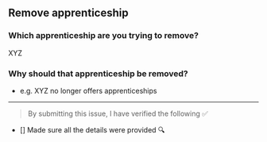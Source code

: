 ## Remove apprenticeship

### Which apprenticeship are you trying to remove?

XYZ

### Why should that apprenticeship be removed?

- e.g. XYZ no longer offers apprenticeships

---

<!-- Thank you for contributing to this repo, it is much appreciated! 😊 -->

<!-- Before raising an issue, make sure to verify the following. -->

> By submitting this issue, I have verified the following ✅

- [] Made sure all the details were provided 🔍️
